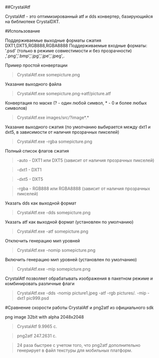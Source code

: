 ##CrystalAtf

CrystalAtf - это оптимизированный atf и dds конвертер, базирующийся на библиотеке CrystalDXT.

#Использование

Поддерживаемые выходные форматы сжатия DXT1,DXT5,RGB888,RGBA8888
Поддерживаемые входные форматы: '.psd' (только в режиме совместимости и без прозрачности) ,'.png','.bmp','.jpg','.jpe','.jpeg',. 

Пример простой конвертации

> CrystalAtf.exe somepicture.png

Указание выходного файла 

> CrystalAtf.exe somepicture.png->atf/picture.atf

Конвертация по маске (? - один любой символ, * - 0 и более любых символов)

> CrystalAtf.exe images/src/?image*.*

Указание выходного сжатия (по умолчанию выбирается между dxt1 и dxt5, в зависимости от наличия прозрачных пикселей)

> CrystalAtf.exe -rgba somepicture.png

Полный список флагов сжатия
> -auto - DXT1 или DXT5 (зависит от наличия прозрачных пикселей)

> -dxt1 - DXT1

> -dxt5 - DXT5

> -rgba - RGB888 или RGBA8888 (зависит от наличия прозрачных пикселей)

Указать dds как выходной формат

> CrystalAtf.exe -dds somepicture.png

Указать atf как выходной формат (установлен по умолчанию)

> CrystalAtf.exe -atf somepicture.png

Отключить генерацию мип уровней

> CrystalAtf.exe -nomip somepicture.png

Включить генерацию мип уровней (установлен по умолчанию)

> CrystalAtf.exe -mip somepicture.png

CrystalAtf позволяет обрабатывать изображения в пакетном режиме и комбинировать различные флаги

> CrystalAtf.exe -dds -nomip picture1.jpeg -atf -rgb pictures/*.* -mip -dxt1 pic999.psd

#Сравнение скорости работы CrystalAtf и png2atf из официального sdk

png image 32bit with alpha 2048x2048

> CrystalAtf 9.9965 c.

> png2atf 247.2631 c.

> 24 раза быстрее с учетом того, что png2atf дополнительно генерирует в файл текстуры для мобильных платформ.

